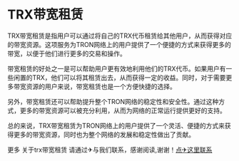 # TRX带宽租赁

TRX带宽租赁是指用户可以通过将自己的TRX代币租赁给其他用户，从而获得对应的带宽资源。这项服务为TRON网络上的用户提供了一个便捷的方式来获得更多的带宽，以便于他们进行更多的交易和操作。

带宽租赁的好处之一是可以帮助用户更有效地利用他们的TRX代币。如果用户有一些闲置的TRX，他们可以将其租赁出去，从而获得一定的收益。同时，对于需要更多带宽资源的用户来说，带宽租赁也是一个方便快捷的选择。

另外，带宽租赁还可以帮助提升整个TRON网络的稳定性和安全性。通过这种方式，更多的带宽资源可以被充分利用，从而为网络的正常运行提供更好的支持。

总的来说，TRX带宽租赁为TRON网络上的用户提供了一个灵活、便捷的方式来获得更多的带宽资源，同时也为整个网络的发展和稳定性做出了贡献。

更多 关于trx带宽租赁 请通过✈与我们联系，感谢阅读,谢谢！[点✈这里联系](https://t.me/shalongbot)